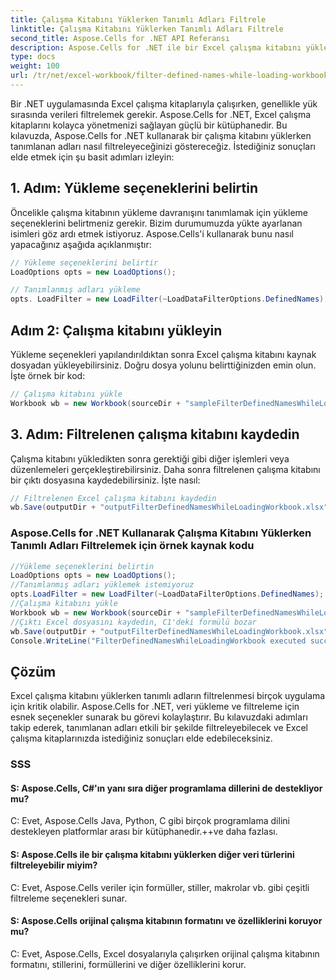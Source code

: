 ```yaml
---
title: Çalışma Kitabını Yüklerken Tanımlı Adları Filtrele
linktitle: Çalışma Kitabını Yüklerken Tanımlı Adları Filtrele
second_title: Aspose.Cells for .NET API Referansı
description: Aspose.Cells for .NET ile bir Excel çalışma kitabını yüklerken tanımlı adları nasıl filtreleyeceğinizi öğrenin.
type: docs
weight: 100
url: /tr/net/excel-workbook/filter-defined-names-while-loading-workbook/
---
```

Bir .NET uygulamasında Excel çalışma kitaplarıyla çalışırken, genellikle yük sırasında verileri filtrelemek gerekir. Aspose.Cells for .NET, Excel çalışma kitaplarını kolayca yönetmenizi sağlayan güçlü bir kütüphanedir. Bu kılavuzda, Aspose.Cells for .NET kullanarak bir çalışma kitabını yüklerken tanımlanan adları nasıl filtreleyeceğinizi göstereceğiz. İstediğiniz sonuçları elde etmek için şu basit adımları izleyin:

## 1. Adım: Yükleme seçeneklerini belirtin

Öncelikle çalışma kitabının yükleme davranışını tanımlamak için yükleme seçeneklerini belirtmeniz gerekir. Bizim durumumuzda yükte ayarlanan isimleri göz ardı etmek istiyoruz. Aspose.Cells'i kullanarak bunu nasıl yapacağınız aşağıda açıklanmıştır:

```csharp
// Yükleme seçeneklerini belirtir
LoadOptions opts = new LoadOptions();

// Tanımlanmış adları yükleme
opts. LoadFilter = new LoadFilter(~LoadDataFilterOptions.DefinedNames);
```

## Adım 2: Çalışma kitabını yükleyin

Yükleme seçenekleri yapılandırıldıktan sonra Excel çalışma kitabını kaynak dosyadan yükleyebilirsiniz. Doğru dosya yolunu belirttiğinizden emin olun. İşte örnek bir kod:

```csharp
// Çalışma kitabını yükle
Workbook wb = new Workbook(sourceDir + "sampleFilterDefinedNamesWhileLoadingWorkbook.xlsx", opts);
```

## 3. Adım: Filtrelenen çalışma kitabını kaydedin

Çalışma kitabını yükledikten sonra gerektiği gibi diğer işlemleri veya düzenlemeleri gerçekleştirebilirsiniz. Daha sonra filtrelenen çalışma kitabını bir çıktı dosyasına kaydedebilirsiniz. İşte nasıl:

```csharp
// Filtrelenen Excel çalışma kitabını kaydedin
wb.Save(outputDir + "outputFilterDefinedNamesWhileLoadingWorkbook.xlsx");
```

### Aspose.Cells for .NET Kullanarak Çalışma Kitabını Yüklerken Tanımlı Adları Filtrelemek için örnek kaynak kodu 
```csharp
//Yükleme seçeneklerini belirtin
LoadOptions opts = new LoadOptions();
//Tanımlanmış adları yüklemek istemiyoruz
opts.LoadFilter = new LoadFilter(~LoadDataFilterOptions.DefinedNames);
//Çalışma kitabını yükle
Workbook wb = new Workbook(sourceDir + "sampleFilterDefinedNamesWhileLoadingWorkbook.xlsx", opts);
//Çıktı Excel dosyasını kaydedin, C1'deki formülü bozar
wb.Save(outputDir + "outputFilterDefinedNamesWhileLoadingWorkbook.xlsx");
Console.WriteLine("FilterDefinedNamesWhileLoadingWorkbook executed successfully.");
```

## Çözüm

Excel çalışma kitabını yüklerken tanımlı adların filtrelenmesi birçok uygulama için kritik olabilir. Aspose.Cells for .NET, veri yükleme ve filtreleme için esnek seçenekler sunarak bu görevi kolaylaştırır. Bu kılavuzdaki adımları takip ederek, tanımlanan adları etkili bir şekilde filtreleyebilecek ve Excel çalışma kitaplarınızda istediğiniz sonuçları elde edebileceksiniz.


### SSS

#### S: Aspose.Cells, C#'ın yanı sıra diğer programlama dillerini de destekliyor mu?
    
C: Evet, Aspose.Cells Java, Python, C gibi birçok programlama dilini destekleyen platformlar arası bir kütüphanedir.++ve daha fazlası.

#### S: Aspose.Cells ile bir çalışma kitabını yüklerken diğer veri türlerini filtreleyebilir miyim?
    
C: Evet, Aspose.Cells veriler için formüller, stiller, makrolar vb. gibi çeşitli filtreleme seçenekleri sunar.

#### S: Aspose.Cells orijinal çalışma kitabının formatını ve özelliklerini koruyor mu?
    
C: Evet, Aspose.Cells, Excel dosyalarıyla çalışırken orijinal çalışma kitabının formatını, stillerini, formüllerini ve diğer özelliklerini korur.